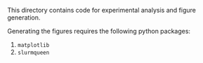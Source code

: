 This directory contains code for experimental analysis and figure generation.

Generating the figures requires the following python packages:
1. `matplotlib`
2. `slurmqueen`
